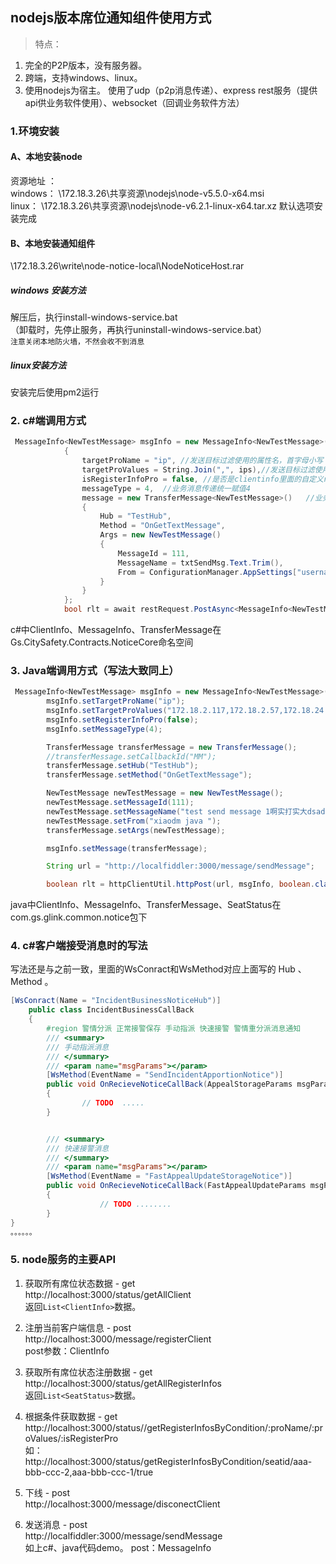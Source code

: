 ## nodejs版本席位通知组件使用方式    
>  特点：  
1. 完全的P2P版本，没有服务器。 
2. 跨端，支持windows、linux。
3. 使用nodejs为宿主。  使用了udp（p2p消息传递）、express rest服务（提供api供业务软件使用）、websocket（回调业务软件方法）  


### 1.环境安装
#### A、本地安装node  
资源地址  ：  
 windows： \\172.18.3.26\共享资源\nodejs\node-v5.5.0-x64.msi  
linux：           \\172.18.3.26\共享资源\nodejs\node-v6.2.1-linux-x64.tar.xz
默认选项安装完成  

#### B、本地安装通知组件
\\172.18.3.26\write\node-notice-local\NodeNoticeHost.rar  
##### windows 安装方法
 解压后，执行install-windows-service.bat  
（卸载时，先停止服务，再执行uninstall-windows-service.bat）  
`注意关闭本地防火墙，不然会收不到消息`  

##### linux安装方法
安装完后使用pm2运行

### 2. c#端调用方式      
``` c#  
 MessageInfo<NewTestMessage> msgInfo = new MessageInfo<NewTestMessage>()
            {
                targetProName = "ip", //发送目标过滤使用的属性名，首字母小写
                targetProValues = String.Join(",", ips),//发送目标过滤使用的属性value
                isRegisterInfoPro = false, //是否是clientinfo里面的自定义regsterInfo内属性
                messageType = 4,  //业务消息传递统一赋值4
                message = new TransferMessage<NewTestMessage>()   //业务消息体
                {
                    Hub = "TestHub",
                    Method = "OnGetTextMessage",
                    Args = new NewTestMessage()
                    {
                        MessageId = 111,
                        MessageName = txtSendMsg.Text.Trim(),
                        From = ConfigurationManager.AppSettings["username"]
                    }
                }
            };
            bool rlt = await restRequest.PostAsync<MessageInfo<NewTestMessage>, bool>("message/sendMessage", msgInfo);  
```  
c#中ClientInfo、MessageInfo、TransferMessage在Gs.CitySafety.Contracts.NoticeCore命名空间  

### 3. Java端调用方式（写法大致同上）
``` java  
 MessageInfo<NewTestMessage> msgInfo = new MessageInfo<NewTestMessage>();
        msgInfo.setTargetProName("ip");
        msgInfo.setTargetProValues("172.18.2.117,172.18.2.57,172.18.24.231");
        msgInfo.setRegisterInfoPro(false);
        msgInfo.setMessageType(4);

        TransferMessage transferMessage = new TransferMessage();
        //transferMessage.setCallbackId("MM");
        transferMessage.setHub("TestHub");
        transferMessage.setMethod("OnGetTextMessage");

        NewTestMessage newTestMessage = new NewTestMessage();
        newTestMessage.setMessageId(111);
        newTestMessage.setMessageName("test send message 1啊实打实大dsada");
        newTestMessage.setFrom("xiaodm java ");
        transferMessage.setArgs(newTestMessage);

        msgInfo.setMessage(transferMessage);

        String url = "http://localfiddler:3000/message/sendMessage";

        boolean rlt = httpClientUtil.httpPost(url, msgInfo, boolean.class);
```    
java中ClientInfo、MessageInfo、TransferMessage、SeatStatus在com.gs.glink.common.notice包下  


### 4. c#客户端接受消息时的写法
写法还是与之前一致，里面的WsConract和WsMethod对应上面写的   Hub 、Method 。
``` c#    
[WsConract(Name = "IncidentBusinessNoticeHub")]
    public class IncidentBusinessCallBack
    {
        #region 警情分派 正常接警保存 手动指派 快速接警 警情重分派消息通知
        /// <summary>
        /// 手动指派消息
        /// </summary>
        /// <param name="msgParams"></param>
        [WsMethod(EventName = "SendIncidentApportionNotice")]
        public void OnRecieveNoticeCallBack(AppealStorageParams msgParams)
        {
                // TODO  .....
        }


        /// <summary>
        /// 快速接警消息
        /// </summary>
        /// <param name="msgParams"></param>
        [WsMethod(EventName = "FastAppealUpdateStorageNotice")]
        public void OnRecieveNoticeCallBack(FastAppealUpdateParams msgParams)
        {
                    // TODO ........
        } 
}
。。。。。。
```  

### 5. node服务的主要API    
1. 获取所有席位状态数据   - get  
http://localhost:3000/status/getAllClient  
返回`List<ClientInfo>`数据。  
  
2.   注册当前客户端信息 - post  
http://localhost:3000/message/registerClient  
post参数：ClientInfo    

3.  获取所有席位状态注册数据  - get  
http://localhost:3000/status/getAllRegisterInfos    
返回`List<SeatStatus>`数据。     
 
4. 根据条件获取数据     - get  
http://localhost:3000/status//getRegisterInfosByCondition/:proName/:proValues/:isRegisterPro   
 如：http://localhost:3000/status/getRegisterInfosByCondition/seatid/aaa-bbb-ccc-2,aaa-bbb-ccc-1/true    

5. 下线   - post  
http://localhost:3000/message/disconectClient  

6. 发送消息 - post  
http://localfiddler:3000/message/sendMessage    
如上c#、java代码demo。 post：MessageInfo
